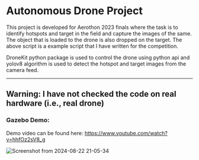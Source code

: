 # Autonomous Drone Project

This project is developed for Aerothon 2023 finals where the task is to identify hotspots and target in the field and capture the images of the same. The object that is loaded to the drone is also dropped on the target.
The above script is a example script that I have written for the competition. 

DroneKit python package is used to control the drone using python api and yolov8 algorithm is used to detect the hotspot and target images from the camera feed.

---
**Warning:** I have not checked the code on real hardware (i.e., real drone)
---

### Gazebo Demo:

Demo video can be found here: https://www.youtube.com/watch?v=hhfOz2sV8_g

![Screenshot from 2024-08-22 21-05-34](https://github.com/user-attachments/assets/e4a0dfed-5104-4f85-96d9-e328a4b5f394)
